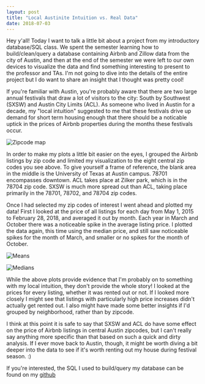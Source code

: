 ```yaml
---
layout: post
title: "Local Austinite Intuition vs. Real Data"
date: 2018-07-03
---
```


Hey y'all! Today I want to talk a little bit about a project from my introductory database/SQL class. We spent the semester learning how to build/clean/query a database containing Airbnb and Zillow data from the city of Austin, and then at the end of the semester we were left to our own devices to visualize the data and find something interesting to present to the professor and TAs. I'm not going to dive into the details of the entire project but I do want to share an insight that I thought was pretty cool!

If you're familiar with Austin, you're probably aware that there are two large annual festivals that draw a lot of visitors to the city: South by Southwest (SXSW) and Austin City Limits (ACL). As someone who lived in Austin for a decade, my "local intuition" suggested to me that these festivals drive up demand for short term housing enough that there should be a noticable uptick in the prices of Airbnb properties during the months these festivals occur. 

![Zipcode map]({{site.url}}{{site.baseurl}}/assets/airbnb/airbnb_zips.png)

In order to make my plots a little bit easier on the eyes, I grouped the Airbnb listings by zip code and limited my visualization to the eight central zip codes you see above. To give yourself a frame of reference, the blank area in the middle is the University of Texas at Austin campus. 78701 encompasses downtown. ACL takes place at Zilker park, which is in the 78704 zip code. SXSW is much more spread out than ACL, taking place primarily in the 78701, 78702, and 78704 zip codes.

Once I had selected my zip codes of interest I went ahead and plotted my data! First I looked at the price of all listings for each day from May 1, 2015 to February 28, 2018, and averaged it out by month. Each year in March and October there was a noticeable spike in the average listing price. I plotted the data again, this time using the median price, and still saw noticeable spikes for the month of March, and smaller or no spikes for the month of October.

![Means]({{site.url}}{{site.baseurl}}/assets/airbnb/airbnb_means.png)

![Medians]({{site.url}}{{site.baseurl}}/assets/airbnb/airbnb_meds.png)

While the above plots provide evidence that I'm probably on to something with my local intuition, they don't provide the whole story! I looked at the prices for every listing, whether it was rented out or not. If I looked more closely I might see that listings with particularly high price increases didn't actually get rented out. I also might have made some better insights if I'd grouped by neighborhood, rather than by zipcode. 

I think at this point it is safe to say that SXSW and ACL do have some effect on the price of Airbnb listings in central Austin zipcodes, but I can't really say anything more specific than that based on such a quick and dirty analysis. If I ever move back to Austin, though, it might be worth diving a bit deeper into the data to see if it's worth renting out my house during festival season. :)

If you're interested, the SQL I used to build/query my database can be found on my [github](https://github.com/AlyssaYelle/RentalsDatabase)









